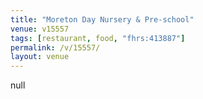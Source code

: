 ```yaml
---
title: "Moreton Day Nursery & Pre-school"
venue: v15557
tags: [restaurant, food, "fhrs:413887"]
permalink: /v/15557/
layout: venue
---
```

null